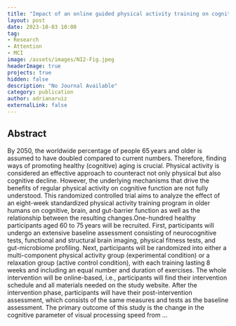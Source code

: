 ```yaml
---
title: "Impact of an online guided physical activity training on cognition and gut-brain axis interactions in older adults: protocol of a randomized controlled trial"
layout: post
date: 2023-10-03 10:00
tag: 
- Research
- Attention
- MCI
image: /assets/images/NI2-Fig.jpeg
headerImage: true
projects: true
hidden: false
description: "No Journal Available"
category: publication
author: adrianaruiz
externalLink: false
---
```


## Abstract
By 2050, the worldwide percentage of people 65 years and older is assumed to have doubled compared to current numbers. Therefore, finding ways of promoting healthy (cognitive) aging is crucial. Physical activity is considered an effective approach to counteract not only physical but also cognitive decline. However, the underlying mechanisms that drive the benefits of regular physical activity on cognitive function are not fully understood. This randomized controlled trial aims to analyze the effect of an eight-week standardized physical activity training program in older humans on cognitive, brain, and gut-barrier function as well as the relationship between the resulting changes.One-hundred healthy participants aged 60 to 75 years will be recruited. First, participants will undergo an extensive baseline assessment consisting of neurocognitive tests, functional and structural brain imaging, physical fitness tests, and gut-microbiome profiling. Next, participants will be randomized into either a multi-component physical activity group (experimental condition) or a relaxation group (active control condition), with each training lasting 8 weeks and including an equal number and duration of exercises. The whole intervention will be online-based, i.e., participants will find their intervention schedule and all materials needed on the study website. After the intervention phase, participants will have their post-intervention assessment, which consists of the same measures and tests as the baseline assessment. The primary outcome of this study is the change in the cognitive parameter of visual processing speed from …
